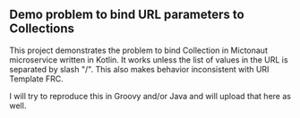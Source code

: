 ## Demo problem to bind URL parameters to Collections

This project demonstrates the problem to bind Collection in Mictonaut microservice written in Kotlin.
It works unless the list of values in the URL is separated by slash "/". This also makes behavior inconsistent with URI Template FRC.

I will try to reproduce this in Groovy and/or Java and will upload that here as well.
